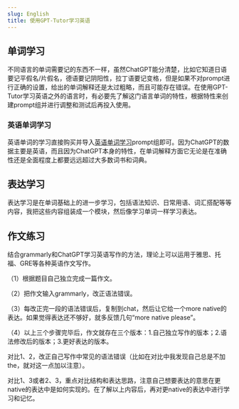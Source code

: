```yaml
---
slug: English
title: 使用GPT-Tutor学习英语
---
```


## 单词学习
不同语言的单词需要记的东西不一样，虽然ChatGPT能分清楚，比如它知道日语要记平假名/片假名，德语要记阴阳性，拉丁语要记变格，但是如果不对prompt进行正确的设置，给出的单词解释还是太过粗略，而且可能存在错误。在使用GPT-Tutor学习英语之外的语言时，有必要先了解这门语言单词的特性，根据特性来创建prompt组并进行调整和测试后再投入使用。

### 英语单词学习
英语单词的学习直接购买并导入[英语单词学习](purchase.md)prompt组即可。因为ChatGPT的数据主要是英语，而且因为ChatGPT本身的特性，在单词解释方面它无论是在准确性还是全面程度上都要远远超过大多数词书和词典。

## 表达学习
表达学习是在单词基础上的进一步学习，包括语法知识、日常用语、词汇搭配等等内容，我把这些内容组装成一个模块，然后像学习单词一样学习表达。


## 作文练习
结合grammarly和ChatGPT学习英语写作的方法，理论上可以运用于雅思、托福、GRE等各种英语作文写作。

（1）根据题目自己独立完成一篇作文。

（2）把作文输入grammarly，改正语法错误。

（3）每改正完一段的语法错误后，复制到chat，然后让它给一个more native的表达。如果觉得表达还不够好，就多反馈几句“more native please”。

（4）以上三个步骤完毕后，作文就存在三个版本：1.自己独立写作的版本；2.语法修改后的版本；3.更好表达的版本。

对比1、2，改正自己写作中常见的语法错误（比如在对比中我发现自己总是不加the，就对这一点加以注意）。

对比1、3或者2、3，重点对比结构和表达思路，注意自己想要表达的意思在更native的表达中是如何实现的。在了解以上内容后，再对更native的表达中进行学习和记忆。